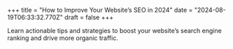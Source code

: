 +++
title = "How to Improve Your Website’s SEO in 2024"
date = "2024-08-19T06:33:32.770Z"
draft = false
+++

  Learn actionable tips and strategies to boost your website’s search engine ranking and drive more organic traffic.
        